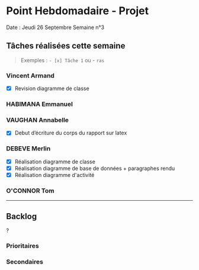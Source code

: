 # Point Hebdomadaire - Projet

Date : Jeudi 26 Septembre
Semaine n°3

## Tâches réalisées cette semaine

> Exemples : `- [x] Tâche 1` ou - `ras`

### Vincent Armand

- [x] Revision diagramme de classe

### HABIMANA Emmanuel



### VAUGHAN Annabelle

- [x] Debut d’écriture du corps du rapport sur latex


### DEBEVE Merlin

- [x] Réalisation diagramme de classe
- [x] Réalisation diagramme de base de données + paragraphes rendu
- [x] Réalisation diagramme d'activité

### O'CONNOR Tom




---

## Backlog

?

### Prioritaires


### Secondaires
